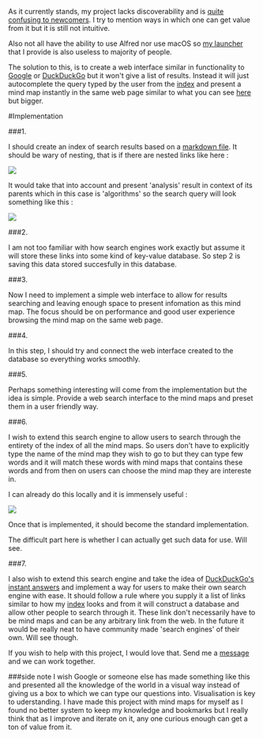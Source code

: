 As it currently stands, my project lacks discoverability and is [quite confusing to newcomers](https://news.ycombinator.com/item?id=13858790). I try to mention ways in which one can get value from it but it is still not intuitive. 

Also not all have the ability to use Alfred nor use macOS so [my launcher](https://github.com/nikitavoloboev/alfred-knowledge-map) that I provide is also useless to majority of people. 



The solution to this, is to create a web interface similar in functionality to [Google](https://google.com/) or [DuckDuckGo](https://duckduckgo.com/) but it won't give a list of results. Instead it will just autocomplete the query typed by the user from the [index](https://github.com/nikitavoloboev/knowledge-map#mindmap-index-%EF%B8%8F) and present a mind map instantly in the same web page similar to what you can see [here](https://my.mindnode.com) but bigger.

#Implementation

###1.

I should create an index of search results based on a [markdown file](https://raw.githubusercontent.com/nikitavoloboev/alfred-knowledge-map/master/research.md). It should be wary of nesting, that is if there are nested links like here : 

![](http://i.imgur.com/iPqfccc.png)

It would take that into account and present 'analysis' result in context of its parents which in this case is 'algorithms' so the search query will look something like this : 

![](http://i.imgur.com/2TPMO9D.png)

###2.

I am not too familiar with how search engines work exactly but assume it will store these links into some kind of key-value database. So step 2 is saving this data stored succesfully in this database.

###3. 

Now I need to implement a simple web interface to allow for results searching and leaving enough space to present infomation as this mind map. The focus should be on performance and good user experience browsing the mind map on the same web page. 

###4.

In this step, I should try and connect the web interface created to the database so everything works smoothly.

###5. 

Perhaps something interesting will come from the implementation but the idea is simple. Provide a web search interface to the mind maps and preset them in a user friendly way.

###6. 

I wish to extend this search engine to allow users to search through the entirety of the index of all the mind maps. So users don't have to explicitly type the name of the mind map they wish to go to but they can type few words and it will match these words with mind maps that contains these words and from then on users can choose the mind map they are intereste in. 

I can already do this locally and it is immensely useful : 

![](http://i.imgur.com/fGIJhQY.png)

Once that is implemented, it should become the standard implementation. 

The difficult part here is whether I can actually get such data for use. Will see.

###7.

I also wish to extend this search engine and take the idea of [DuckDuckGo's instant answers](https://duckduckgo.com/api) and implement a way for users to make their own search engine with ease. It should follow a rule where you supply it a list of links similar to how my [index](https://raw.githubusercontent.com/nikitavoloboev/alfred-knowledge-map/master/research.md) looks and from it will construct a database and allow other people to search through it. These link don't necessarily have to be mind maps and can be any arbitrary link from the web. In the future it would be really neat to have community made 'search engines' of their own. Will see though.


If you wish to help with this project, I would love that. Send me a [message](mailto:nikita.voloboev@gmail.com) and we can work together. 

###side note
I wish Google or someone else has made something like this and presented all the knowledge of the world in a visual way instead of giving us a box to which we can type our questions into. Visualisation is key to uderstanding. I have made this project with mind maps for myself as I found no better system to keep my knowledge and bookmarks but I really think that as I improve and iterate on it, any one curious enough can get a ton of value from it. 
